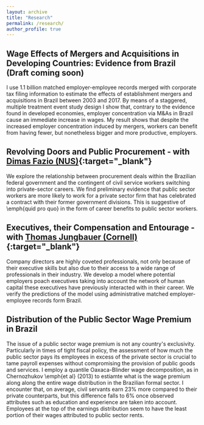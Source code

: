 ```yaml
---
layout: archive
title: "Research"
permalink: /research/
author_profile: true
---
```


## Wage Effects of Mergers and Acquisitions in Developing Countries: Evidence from Brazil (Draft coming soon)
I use 1.1 billion matched employer-employee records merged with corporate tax filing information to estimate the effects of establishment mergers and acquisitions in Brazil between 2003 and 2017. By means of a staggered, multiple treatment event study design I show that, contrary to the evidence found in developed economies, employer concentration via M\&As in Brazil cause an immediate increase in wages. My result shows that despite the increased employer concentration induced by mergers, workers can benefit from having fewer, but nonetheless bigger and more productive, employers. 
    
## Revolving Doors and Public Procurement - with [Dimas Fazio (NUS)](https://sites.google.com/view/dimasfazio){:target="_blank"}
We explore the relationship between procurement deals within the Brazilian federal government and the contingent of civil service workers switching into private-sector careers. We find preliminary evidence that public sector workers are more likely to work for a private sector firm that has celebrated a contract with their former government divisions. This is suggestive of \emph{quid pro quo}  in the form of career benefits to public sector workers. 
    
## Executives, their Compensation and Entourage - with [Thomas Jungbauer (Cornell)](https://thomas-jungbauer.com/){:target="_blank"}
Company directors are highly coveted professionals, not only because of their executive skills but also due to their access to  a wide range of professionals in their industry. We develop a model where potential employers poach executives taking into account the network of human capital these executives have previously interacted with in their career. We verify the predictions of the model using administrative matched employer-employee records form Brazil.  
  
## Distribution of the Public Sector Wage Premium in Brazil
The issue of a public sector wage premium is not any country's exclusivity. Particularly in times of tight fiscal policy, the assessment of how much the public sector pays its employees in excess of the private sector is crucial to tame payroll expenses without compromising the provision of public goods and services. I employ a quantile Oaxaca-Blinder wage decomposition, as in Chernozhukov \emph{et al} (2013) to estiamte what is the wage premium along along the entire wage distribution in the Brazilian formal sector. I encounter that, on average, civil servants earn 23\% more compared to their private counterparts, but this difference falls to 6\% once observed attributes such as education and experience are taken into account. Employees at the top of the earnings distribution seem to have the least portion of their wages attributed to public sector rents. 
